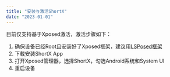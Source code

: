 ```yaml
---
title: "安装与激活ShortX"
date: "2023-01-01"
---
```




目前仅支持基于Xposed激活，激活步骤如下：

1. 确保设备已经Root且安装好了Xposed框架，建议用[LSPosed框架](https://lsposed.org)
2. 下载安装ShortX App
3. 打开Xposed管理器，选择ShortX，勾选Android系统和System UI
4. 重启设备